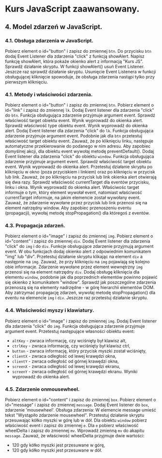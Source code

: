 # Kurs JavaScript zaawansowany.
## 4. Model zdarzeń w JavaScript.
### 4.1. Obsługa zdarzenia w JavaScript.
Pobierz element o id="button" i zapisz do zmiennej `btn`.
Do przycisku `btn` dodaj Event Listener dla zdarzenia "click" z funkcją showAlert.
Napisz funkcję showAlert, która pokaże okienko alert z informacją "Kurs JS".
Sprawdź działanie skryptu.
W funkcji showAlert() usuń Event Listener.
Jeszcze raz sprawdź działanie skryptu.
Usunięcie Event Listenera w funkcji obsługującej kliknięcie spowoduje, że obsługa zdarzenia nastąpi tylko przy pierwszym kliknięciu.

### 4.1. Metody i właściwości zdarzenia.
Pobierz element o id="button" i zapisz do zmiennej `btn`.
Pobierz element o id="link" i zapisz do zmiennej `lk`.
Dodaj Event listener dla zdarzenia "click" do `btn`.
Funkcja obsługująca zdarzenie przyjmuje argument event.
Sprawdź właściwość target obiektu event. Wynik wyprowadź do okienka alert.
Sprawdź właściwość type obiektu event. Wynik wyprowadź do okienka alert.
Dodaj Event listener dla zdarzenia "click" do `lk`.
Funkcja obsługująca zdarzenie przyjmuje argument event.
Podobnie jak dla `btn` przetestuj właściwość target obiektu event.
Zauważ, że po kliknięciu linku, następuje automatyczne przekierowanie do podanego w nim adresu.
Aby zapobiec domyślnej akcji, dla obiektu event wywołaj metodę preventDefault().
Dodaj Event listener dla zdarzenia "click" do obiektu `window`.
Funkcja obsługująca zdarzenie przyjmuje argument event.
Sprawdź właściwość target obiektu event. Wynik wyprowadź do okienka alert.
Przetestuj działanie skryptu po kliknięciu w okno (poza przyciskiem i linkiem) oraz po kliknięciu w przycisk lub link.
Zauważ, że po kliknięciu na przycisk lub link okienka alert otwierają się dwa razy.
Sprawdź właściwość currentTarget dla eventów przycisku, linku i okna. Wynik wyprowadź do okienka alert.
Właściwośc target informuje o tym, który element wywołał event, natomiast właściwość currentTarget informuje, na jakim elemencie został wywołany event.
Zauważ, że zdarzenie wywołane przez przycisk lub link przenosi się na element natrzędny window.
Aby zapobiec przenoszeniu eventu (propagacji), wywołaj metodę stopPropagation() dla któregoś z eventów.

### 4.3. Propagacja zdarzeń.
Pobierz element o id="image" i zapisz do zmiennej `img`.
Pobierz element o id="content" i zapisz do zmiennej `div`.
Dodaj Event listener dla zdarzenia "click" do `img` i do `div`.
Funkcje obsługujące zdarzenie przyjmują argument event.
W obu funkcjach dodaj okienko alert z odpowiednim komunikatem "img" lub "div".
Przetestuj działanie skryptu klikając na element `div` a następnie na `img`.
Zauważ, że przy kliknięciu na `img` pojawiają się kolejno obie informacje. Zdarzenie wywołane przez element wewnętrzny `img` przenosi się na element natrzędny `div`.
Dodaj obsługę kliknięcia dla elementu `window`, podobnie jak dla poprzednich elementów powinno pojawić się okienko z komunikatem "window".
Sprawdź jak poszczególne zdarzenia przenoszą się na elementy nadrzędne - w górę hierarchii elementów DOM.
Aby zatrzymać propagację zdarzeń, wywołaj metodę stopPropagation() dla eventu na elemencie `img` i `div`.
Jeszcze raz przetestuj działanie skryptu.

### 4.4. Właściwości myszy i klawiatury.
Pobierz element o id="image" i zapisz do zmiennej `img`.
Dodaj Event listener dla zdarzenia "click" do `img`.
Funkcja obsługująca zdarzenie przyjmuje argument event.
Przetestuj następujące własności obiektu event:
* `altKey` - zwraca informację, czy wciśnięty był klawisz alt,
* `ctrlKey` - zwraca informację, czy wciśnięty był klawisz ctrl,
* `button` - zwraca informację, który przycisk myszki został wciśnięty,
* `clientX` - zwraca odległość od lewej krawędzi okna,
* `clientY` - zwraca odległość od górnej krawędzi okna,
* `screenX` - zwraca odległość od lewej krawędzi ekranu,
* `screenY` - zwraca odległość od górnej krawędzi ekranu.
Wyniki wyprowadź do okienka alert.

### 4.5. Zdarzenie onmousewheel.
Pobierz element o id="content" i zapisz do zmiennej `box`.
Pobierz element o id="message" i zapisz do zmiennej `message`.
Dodaj Event listener do `box`, zdarzenie 'mousewheel'.
Obsługa zdarzenia:
W elemencie message umieść tekst "Wystąpiło zdarzenie mousewheel".
Przetestuj działanie skryptu przesuwając kółko myszki w górę lub w dół.
Dla obiektu `window` pobierz właściwość event i zapisz do zmiennej `e`.
Dla `e` pobierz właściwość wheelDelta i zapisz do zmiennej `mv`.
Wprowadź zmienną `mv` do akapitu `message`.
Zauważ, że właściwość wheelDelta przyjmuje dwie wartości:
* 120 gdy kółko myszki jest przesuwane w górę,
* 120 gdy kółko myszki jest przesuwane w dół.
